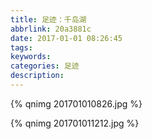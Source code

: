 ```yaml
---
title: 足迹：千岛湖
abbrlink: 20a3881c
date: 2017-01-01 08:26:45
tags:
keywords:
categories: 足迹
description:
---
```

{% qnimg 201701010826.jpg %}
<!--more-->
{% qnimg 201701011212.jpg %}